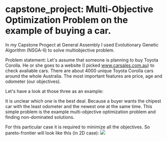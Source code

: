 # capstone_project: Multi-Objective Optimization Problem on the example of buying a car.

In my Capstone Progect at General Assembly I used Evolutionary Genetic Algorithm (NSGA-II) to solve multiobjective problem.

Problem statement:
Let's assume that someone is planning to buy Toyota Corolla. He or she goes to a website (I picked www.carsales.com.au) to check avaliable cars. There are about 4000 unique Toyota Corolla cars around the whole Australia. The most important features are price, age and odometer (our objectives). 

Let's have a look at those three as an example:

It is unclear which one is the best deal. Because a buyer wants the chipest car with the least odometer and the newest one at the same time. This simple problem is the example multi-objective optimization problem and finding non-dominated solutions.

For this particular case it is required to minimize all the objectives. So pareto-frontier will look like this (in 2D case):
![](300px-Front_pareto.svg)



